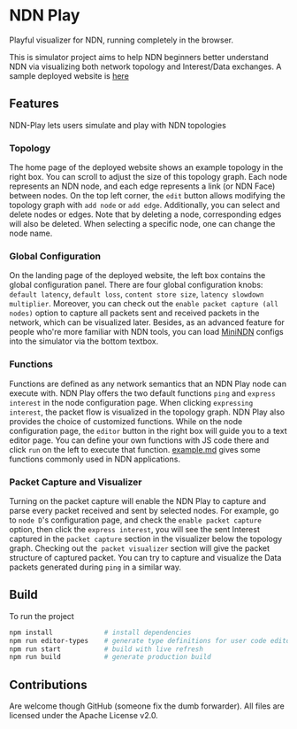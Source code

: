 # NDN Play

Playful visualizer for NDN, running completely in the browser.

This is simulator project aims to help NDN beginners better understand NDN via visualizing both network topology and Interest/Data exchanges.
A sample deployed website is [here](https://ndn-play.varunpatil.me)

## Features
NDN-Play lets users simulate and play with NDN topologies

### Topology
The home page of the deployed website shows an example topology in the right box.
You can scroll to adjust the size of this topology graph.
Each node represents an NDN node, and each edge represents a link (or NDN Face) between nodes.
On the top left corner, the `edit` button allows modifying the topology graph with `add node` or `add edge`.
Additionally, you can select and delete nodes or edges. Note that by deleting a node, corresponding edges will also be deleted.
When selecting a specific node, one can change the node name.

### Global Configuration
On the landing page of the deployed website, the left box contains the global configuration panel.
There are four global configuration knobs: `default latency`, `default loss`, `content store size`, `latency slowdown multiplier`.
Moreover, you can check out the `enable packet capture (all nodes)` option to capture all packets sent and received packets in the network,
which can be visualized later.
Besides, as an advanced feature for people who're more familiar with NDN tools, you can load [MiniNDN](https://github.com/named-data/mini-ndn) configs into the simulator via the bottom textbox.

### Functions
Functions are defined as any network semantics that an NDN Play node can execute with.
NDN Play offers the two default functions `ping` and `express interest` in the node configuration page.
When clicking `expressing interest`, the packet flow is visualized in the topology graph.
NDN Play also provides the choice of customized functions.
While on the node configuration page, the `editor` button in the right box will guide you to a text editor page.
You can define your own functions with JS code there and click `run` on the left to execute that function.
[example.md](https://github.com/pulsejet/ndn-play-ng/blob/master/examples.md) gives some functions commonly used in NDN applications.

### Packet Capture and Visualizer
Turning on the packet capture will enable the NDN Play to capture and parse every packet received and sent by selected nodes.
For example, go to `node D`'s configuration page, and check the `enable packet capture` option, then click the `express interest`, you will see the sent Interest captured in the `packet capture` section in the visualizer below the topology graph.
Checking out the` packet visualizer` section will give the packet structure of captured packet.
You can try to capture and visualize the Data packets generated during `ping` in a similar way.

## Build

To run the project

```bash
npm install             # install dependencies
npm run editor-types    # generate type definitions for user code editor
npm run start           # build with live refresh
npm run build           # generate production build
```

## Contributions

Are welcome though GitHub (someone fix the dumb forwarder). All files are licensed under the Apache License v2.0.
